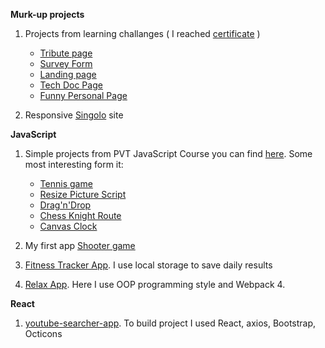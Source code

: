 **Murk-up projects**

1) Projects from learning challanges ( I reached [certificate](https://www.freecodecamp.org/certification/ieopvl/responsive-web-design) )
    * [Tribute page](https://codepen.io/ieopvl/full/WNQxWMX)
    * [Survey Form](https://codepen.io/ieopvl/full/dyYpJBY)
    * [Landing page](https://codepen.io/ieopvl/full/MWaJdYO)
    * [Tech Doc Page](https://codepen.io/ieopvl/full/RwWZZzM)
    * [Funny Personal Page](https://codepen.io/ieopvl/full/gOaGgbV)
    

2) Responsive [Singolo](https://ieopvl.github.io/projects/singolo_web_page/) site

**JavaScript**

1) Simple projects from PVT JavaScript Course you can find [here](https://github.com/ieopvl/pvt_fd2).
Some most interesting form it:
    * [Tennis game](https://ieopvl.github.io/pvt_fd2/tennis/)
    * [Resize Picture Script](https://ieopvl.github.io/pvt_fd2/resize_pic/)
    * [Drag'n'Drop](https://ieopvl.github.io/pvt_fd2/drag_n_drop/)
    * [Chess Knight Route](https://ieopvl.github.io/pvt_fd2/chess_knight_route/)
    * [Canvas Clock](https://ieopvl.github.io/pvt_fd2/clock_canvas/)
    
2) My first app [Shooter game](https://ieopvl.github.io/projects/shooter_game/)
3) [Fitness Tracker App](https://ieopvl.github.io/projects/workout_app/). I use local storage to save daily results
4) [Relax App](https://ieopvl.github.io/projects/relax_app/). Here I use OOP programming style and Webpack 4.

**React**

1) [youtube-searcher-app](https://ieopvl.github.io/test-gh/). 
To build project I used React, axios, Bootstrap, Octicons
